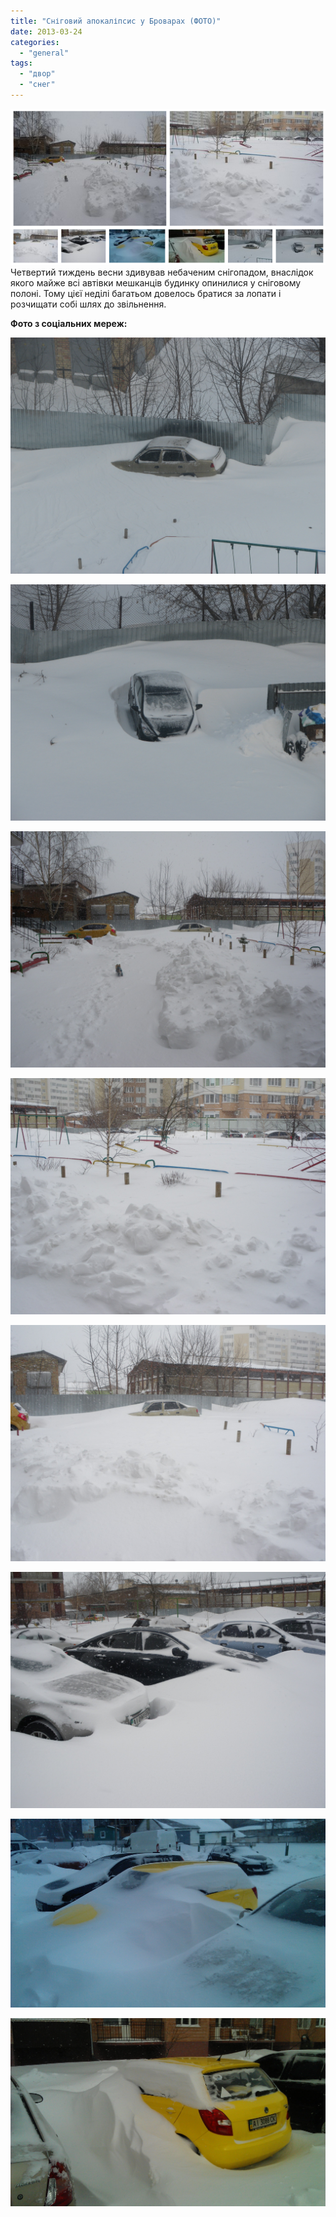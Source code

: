 ```yaml
---
title: "Сніговий апокаліпсис у Броварах (ФОТО)"
date: 2013-03-24
categories: 
  - "general"
tags: 
  - "двор"
  - "снег"
---
```


[![](/wp-content/uploads/2013/03/Untitled.png)](/wp-content/uploads/2013/03/Untitled.png)Четвертий тиждень весни здивував небаченим снігопадом, внаслідок якого майже всі автівки мешканців будинку опинилися у сніговому полоні. Тому цієї неділі багатьом довелось братися за лопати і розчищати собі шлях до звільнення.

**Фото з соціальних мереж:** <!--more-->

[![IMG_4322](/wp-content/uploads/2013/03/IMG_4322.jpg)](/wp-content/uploads/2013/03/IMG_4322.jpg)

[![IMG_4327](/wp-content/uploads/2013/03/IMG_4327.jpg)](/wp-content/uploads/2013/03/IMG_4327.jpg)

[![NZVRXMInkAY](/wp-content/uploads/2013/03/NZVRXMInkAY.jpg)](/wp-content/uploads/2013/03/NZVRXMInkAY.jpg)

[![qsRPUyK56IQ](/wp-content/uploads/2013/03/qsRPUyK56IQ.jpg)](/wp-content/uploads/2013/03/qsRPUyK56IQ.jpg)

[![qv_bSsTemQk](/wp-content/uploads/2013/03/qv_bSsTemQk.jpg)](/wp-content/uploads/2013/03/qv_bSsTemQk.jpg)

[![AgjAbs8m5Y4](/wp-content/uploads/2013/03/AgjAbs8m5Y4.jpg)](/wp-content/uploads/2013/03/AgjAbs8m5Y4.jpg)

[![IMAG1756](/wp-content/uploads/2013/03/IMAG1756.jpg)](/wp-content/uploads/2013/03/IMAG1756.jpg)

[![IMAG1760](/wp-content/uploads/2013/03/IMAG1760.jpg)](/wp-content/uploads/2013/03/IMAG1760.jpg)
